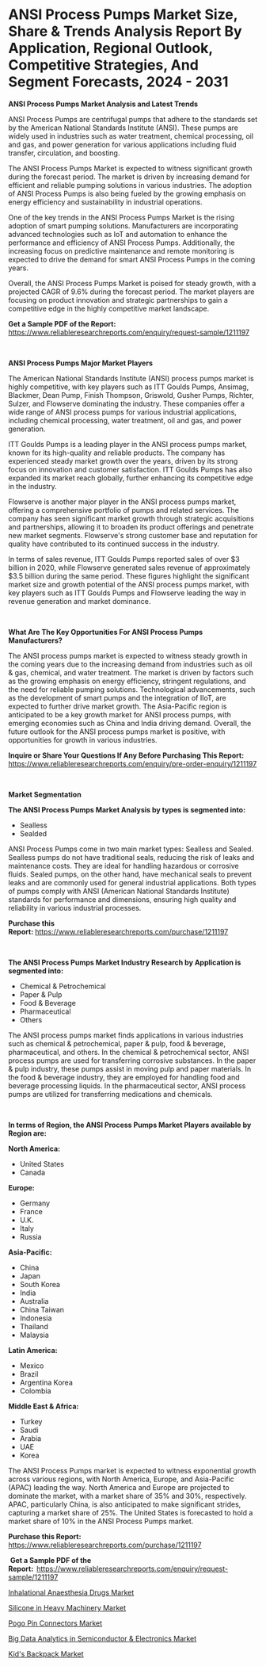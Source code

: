 <p><h1>ANSI Process Pumps Market Size, Share & Trends Analysis Report By Application, Regional Outlook, Competitive Strategies, And Segment Forecasts, 2024 - 2031</h1></p><p><strong>ANSI Process Pumps Market Analysis and Latest Trends</strong></p>
<p><p>ANSI Process Pumps are centrifugal pumps that adhere to the standards set by the American National Standards Institute (ANSI). These pumps are widely used in industries such as water treatment, chemical processing, oil and gas, and power generation for various applications including fluid transfer, circulation, and boosting.</p><p>The ANSI Process Pumps Market is expected to witness significant growth during the forecast period. The market is driven by increasing demand for efficient and reliable pumping solutions in various industries. The adoption of ANSI Process Pumps is also being fueled by the growing emphasis on energy efficiency and sustainability in industrial operations.</p><p>One of the key trends in the ANSI Process Pumps Market is the rising adoption of smart pumping solutions. Manufacturers are incorporating advanced technologies such as IoT and automation to enhance the performance and efficiency of ANSI Process Pumps. Additionally, the increasing focus on predictive maintenance and remote monitoring is expected to drive the demand for smart ANSI Process Pumps in the coming years.</p><p>Overall, the ANSI Process Pumps Market is poised for steady growth, with a projected CAGR of 9.6% during the forecast period. The market players are focusing on product innovation and strategic partnerships to gain a competitive edge in the highly competitive market landscape.</p></p>
<p><strong>Get a Sample PDF of the Report:&nbsp;</strong> <a href="https://www.reliableresearchreports.com/enquiry/request-sample/1211197">https://www.reliableresearchreports.com/enquiry/request-sample/1211197</a></p>
<p>&nbsp;</p>
<p><strong>ANSI Process Pumps Major Market Players</strong></p>
<p><p>The American National Standards Institute (ANSI) process pumps market is highly competitive, with key players such as ITT Goulds Pumps, Ansimag, Blackmer, Dean Pump, Finish Thompson, Griswold, Gusher Pumps, Richter, Sulzer, and Flowserve dominating the industry. These companies offer a wide range of ANSI process pumps for various industrial applications, including chemical processing, water treatment, oil and gas, and power generation.</p><p>ITT Goulds Pumps is a leading player in the ANSI process pumps market, known for its high-quality and reliable products. The company has experienced steady market growth over the years, driven by its strong focus on innovation and customer satisfaction. ITT Goulds Pumps has also expanded its market reach globally, further enhancing its competitive edge in the industry.</p><p>Flowserve is another major player in the ANSI process pumps market, offering a comprehensive portfolio of pumps and related services. The company has seen significant market growth through strategic acquisitions and partnerships, allowing it to broaden its product offerings and penetrate new market segments. Flowserve's strong customer base and reputation for quality have contributed to its continued success in the industry.</p><p>In terms of sales revenue, ITT Goulds Pumps reported sales of over $3 billion in 2020, while Flowserve generated sales revenue of approximately $3.5 billion during the same period. These figures highlight the significant market size and growth potential of the ANSI process pumps market, with key players such as ITT Goulds Pumps and Flowserve leading the way in revenue generation and market dominance.</p></p>
<p>&nbsp;</p>
<p><strong>What Are The Key Opportunities For ANSI Process Pumps Manufacturers?</strong></p>
<p><p>The ANSI process pumps market is expected to witness steady growth in the coming years due to the increasing demand from industries such as oil & gas, chemical, and water treatment. The market is driven by factors such as the growing emphasis on energy efficiency, stringent regulations, and the need for reliable pumping solutions. Technological advancements, such as the development of smart pumps and the integration of IIoT, are expected to further drive market growth. The Asia-Pacific region is anticipated to be a key growth market for ANSI process pumps, with emerging economies such as China and India driving demand. Overall, the future outlook for the ANSI process pumps market is positive, with opportunities for growth in various industries.</p></p>
<p><strong>Inquire or Share Your Questions If Any Before Purchasing This Report:</strong> <a href="https://www.reliableresearchreports.com/enquiry/pre-order-enquiry/1211197">https://www.reliableresearchreports.com/enquiry/pre-order-enquiry/1211197</a></p>
<p>&nbsp;</p>
<p><strong>Market Segmentation</strong></p>
<p><strong>The ANSI Process Pumps Market Analysis by types is segmented into:</strong></p>
<p><ul><li>Sealless</li><li>Sealded</li></ul></p>
<p><p>ANSI Process Pumps come in two main market types: Sealless and Sealed. Sealless pumps do not have traditional seals, reducing the risk of leaks and maintenance costs. They are ideal for handling hazardous or corrosive fluids. Sealed pumps, on the other hand, have mechanical seals to prevent leaks and are commonly used for general industrial applications. Both types of pumps comply with ANSI (American National Standards Institute) standards for performance and dimensions, ensuring high quality and reliability in various industrial processes.</p></p>
<p><strong>Purchase this Report:&nbsp;</strong><a href="https://www.reliableresearchreports.com/purchase/1211197">https://www.reliableresearchreports.com/purchase/1211197</a></p>
<p>&nbsp;</p>
<p><strong>The ANSI Process Pumps Market Industry Research by Application is segmented into:</strong></p>
<p><ul><li>Chemical & Petrochemical</li><li>Paper & Pulp</li><li>Food & Beverage</li><li>Pharmaceutical</li><li>Others</li></ul></p>
<p><p>The ANSI process pumps market finds applications in various industries such as chemical & petrochemical, paper & pulp, food & beverage, pharmaceutical, and others. In the chemical & petrochemical sector, ANSI process pumps are used for transferring corrosive substances. In the paper & pulp industry, these pumps assist in moving pulp and paper materials. In the food & beverage industry, they are employed for handling food and beverage processing liquids. In the pharmaceutical sector, ANSI process pumps are utilized for transferring medications and chemicals.</p></p>
<p>&nbsp;</p>
<p><strong>In terms of Region, the ANSI Process Pumps Market Players available by Region are:</strong></p>
<p>
    <p> <strong> North America: </strong>
        <ul>
            <li>United States</li>
            <li>Canada</li>
        </ul>
        </p> 
    <p> <strong> Europe: </strong>
        <ul>
            <li>Germany</li>
            <li>France</li>
            <li>U.K.</li>
            <li>Italy</li>
            <li>Russia</li>
        </ul>
        </p> 
    <p> <strong> Asia-Pacific: </strong>
        <ul>
            <li>China</li>
            <li>Japan</li>
            <li>South Korea</li>
            <li>India</li>
            <li>Australia</li>
            <li>China Taiwan</li>
            <li>Indonesia</li>
            <li>Thailand</li>
            <li>Malaysia</li>
        </ul>
        </p> 
    <p> <strong> Latin America: </strong>
        <ul>
            <li>Mexico</li>
            <li>Brazil</li>
            <li>Argentina Korea</li>
            <li>Colombia</li>
        </ul>
        </p> 
    <p> <strong> Middle East & Africa: </strong>
        <ul>
            <li>Turkey</li>
            <li>Saudi</li>
            <li>Arabia</li>
            <li>UAE</li>
            <li>Korea</li>
        </ul>
    </p>
    </p>
<p><p>The ANSI Process Pumps market is expected to witness exponential growth across various regions, with North America, Europe, and Asia-Pacific (APAC) leading the way. North America and Europe are projected to dominate the market, with a market share of 35% and 30%, respectively. APAC, particularly China, is also anticipated to make significant strides, capturing a market share of 25%. The United States is forecasted to hold a market share of 10% in the ANSI Process Pumps market.</p></p>
<p><strong>Purchase this Report: </strong><a href="https://www.reliableresearchreports.com/purchase/1211197">https://www.reliableresearchreports.com/purchase/1211197</a></p>
<p>&nbsp;<strong>Get a Sample PDF of the Report:&nbsp;&nbsp;</strong><a href="https://www.reliableresearchreports.com/enquiry/request-sample/1211197">https://www.reliableresearchreports.com/enquiry/request-sample/1211197</a></p>
<p><strong></strong></p>
<p><p><a href="https://medium.com/p/f6716cec92b1/edit">Inhalational Anaesthesia Drugs Market</a></p><p><a href="https://medium.com/p/f6997c9b79b1/edit">Silicone in Heavy Machinery Market</a></p><p><a href="https://github.com/changoleonlaverguenzanoexiste/Market-Research-Report-List-2/blob/main/pogo-pin-connectors-market.md">Pogo Pin Connectors Market</a></p><p><a href="https://medium.com/p/f7eccac3af25/edit">Big Data Analytics in Semiconductor & Electronics Market</a></p><p><a href="https://medium.com/p/5d7e339b0f89/edit">Kid's Backpack Market</a></p></p>